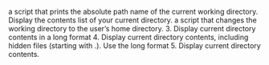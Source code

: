 a script that prints the absolute path name of the current working directory.
Display the contents list of your current directory.
a script that changes the working directory to the user’s home directory.
3. Display current directory contents in a long format
4. Display current directory contents, including hidden files (starting with .). Use the long format
5. Display current directory contents.
